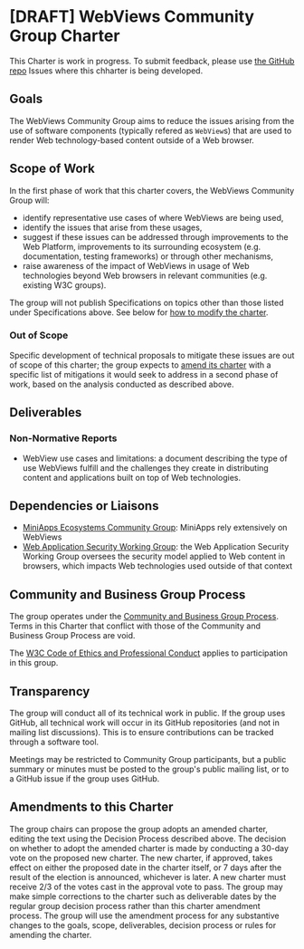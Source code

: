 # [DRAFT] WebViews Community Group Charter

This Charter is work in progress. To submit feedback, please use [the GitHub repo](https://github.com/WebView-CG/charter) Issues where this chharter is being developed.

## Goals

The WebViews Community Group aims to reduce the issues arising from the use of software components (typically refered as `WebView`s) that are used to render Web technology-based content outside of a Web browser.

## Scope of Work

In the first phase of work that this charter covers, the WebViews Community Group will:
* identify representative use cases of where WebViews are being used,
* identify the issues that arise from these usages,
* suggest if these issues can be addressed through improvements to the Web Platform, improvements to its surrounding ecosystem (e.g. documentation, testing frameworks) or through other mechanisms,
* raise awareness of the impact of WebViews in usage of Web technologies beyond Web browsers in relevant communities (e.g. existing W3C groups).

The group will not publish Specifications on topics other than those listed under Specifications above. See below for [how to modify the charter](#amendments-to-this-charter).


### Out of Scope

Specific development of technical proposals to mitigate these issues are out of scope of this charter; the group expects to [amend its charter](#amendments-to-this-charter) with a specific list of mitigations it would seek to address in a second phase of work, based on the analysis conducted as described above.

## Deliverables

### Non-Normative Reports

* WebView use cases and limitations: a document describing the type of use WebViews fulfill and the challenges they create in distributing content and applications built on top of Web technologies.

## Dependencies or Liaisons

* [MiniApps Ecosystems Community Group](https://www.w3.org/community/miniapps/): MiniApps rely extensively on WebViews
* [Web Application Security Working Group](https://www.w3.org/2011/webappsec/): the Web Application Security Working Group oversees the security model applied to Web content in browsers, which impacts Web technologies used outside of that context

## Community and Business Group Process

The group operates under the [Community and Business Group Process](https://www.w3.org/community/about/agreements/). Terms in this Charter that conflict with those of the Community and Business Group Process are void.

The [W3C Code of Ethics and Professional Conduct](https://www.w3.org/Consortium/cepc/) applies to participation in this group.

## Transparency

The group will conduct all of its technical work in public. If the group uses GitHub, all technical work will occur in its GitHub repositories (and not in mailing list discussions). This is to ensure contributions can be tracked through a software tool.

Meetings may be restricted to Community Group participants, but a public summary or minutes must be posted to the group's public mailing list, or to a GitHub issue if the group uses GitHub.

## Amendments to this Charter

The group chairs can propose the group adopts an amended charter, editing the text using the Decision Process described above. The decision on whether to adopt the amended charter is made by conducting a 30-day vote on the proposed new charter. The new charter, if approved, takes effect on either the proposed date in the charter itself, or 7 days after the result of the election is announced, whichever is later. A new charter must receive 2/3 of the votes cast in the approval vote to pass. The group may make simple corrections to the charter such as deliverable dates by the regular group decision process rather than this charter amendment process. The group will use the amendment process for any substantive changes to the goals, scope, deliverables, decision process or rules for amending the charter.
